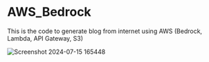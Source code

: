 # AWS_Bedrock
This is the code to generate blog from internet using AWS (Bedrock, Lambda, API Gateway, S3)

![Screenshot 2024-07-15 165448](https://github.com/user-attachments/assets/2e43550b-39a9-4764-a92d-b0e0e25e3d3c)
